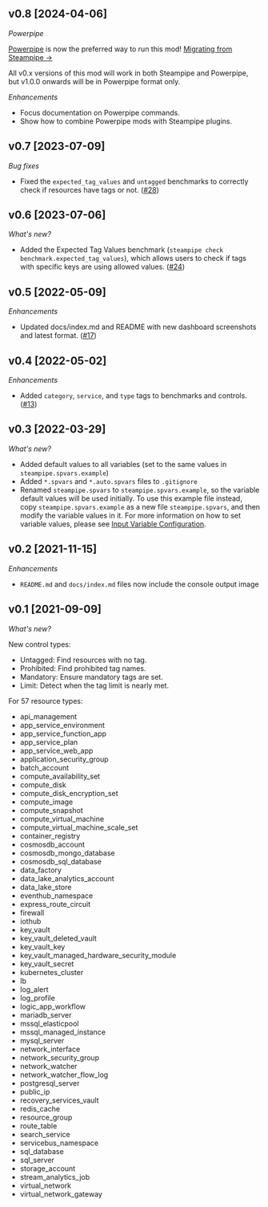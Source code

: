 ## v0.8 [2024-04-06]

_Powerpipe_

[Powerpipe](https://powerpipe.io) is now the preferred way to run this mod!  [Migrating from Steampipe →](https://powerpipe.io/blog/migrating-from-steampipe)

All v0.x versions of this mod will work in both Steampipe and Powerpipe, but v1.0.0 onwards will be in Powerpipe format only.

_Enhancements_

- Focus documentation on Powerpipe commands.
- Show how to combine Powerpipe mods with Steampipe plugins.

## v0.7 [2023-07-09]

_Bug fixes_

- Fixed the `expected_tag_values` and `untagged` benchmarks to correctly check if resources have tags or not. ([#28](https://github.com/turbot/steampipe-mod-azure-tags/pull/28))

## v0.6 [2023-07-06]

_What's new?_

- Added the Expected Tag Values benchmark (`steampipe check benchmark.expected_tag_values`), which allows users to check if tags with specific keys are using allowed values. ([#24](https://github.com/turbot/steampipe-mod-azure-tags/pull/24))

## v0.5 [2022-05-09]

_Enhancements_

- Updated docs/index.md and README with new dashboard screenshots and latest format. ([#17](https://github.com/turbot/steampipe-mod-azure-tags/pull/17))

## v0.4 [2022-05-02]

_Enhancements_

- Added `category`, `service`, and `type` tags to benchmarks and controls. ([#13](https://github.com/turbot/steampipe-mod-azure-tags/pull/13))

## v0.3 [2022-03-29]

_What's new?_

- Added default values to all variables (set to the same values in `steampipe.spvars.example`)
- Added `*.spvars` and `*.auto.spvars` files to `.gitignore`
- Renamed `steampipe.spvars` to `steampipe.spvars.example`, so the variable default values will be used initially. To use this example file instead, copy `steampipe.spvars.example` as a new file `steampipe.spvars`, and then modify the variable values in it. For more information on how to set variable values, please see [Input Variable Configuration](https://hub.steampipe.io/mods/turbot/azure_tags#configuration).

## v0.2 [2021-11-15]

_Enhancements_

- `README.md` and `docs/index.md` files now include the console output image

## v0.1 [2021-09-09]

_What's new?_

New control types:
- Untagged: Find resources with no tag.
- Prohibited: Find prohibited tag names.
- Mandatory: Ensure mandatory tags are set.
- Limit: Detect when the tag limit is nearly met.

For 57 resource types:
- api_management
- app_service_environment
- app_service_function_app
- app_service_plan
- app_service_web_app
- application_security_group
- batch_account
- compute_availability_set
- compute_disk
- compute_disk_encryption_set
- compute_image
- compute_snapshot
- compute_virtual_machine
- compute_virtual_machine_scale_set
- container_registry
- cosmosdb_account
- cosmosdb_mongo_database
- cosmosdb_sql_database
- data_factory
- data_lake_analytics_account
- data_lake_store
- eventhub_namespace
- express_route_circuit
- firewall
- iothub
- key_vault
- key_vault_deleted_vault
- key_vault_key
- key_vault_managed_hardware_security_module
- key_vault_secret
- kubernetes_cluster
- lb
- log_alert
- log_profile
- logic_app_workflow
- mariadb_server
- mssql_elasticpool
- mssql_managed_instance
- mysql_server
- network_interface
- network_security_group
- network_watcher
- network_watcher_flow_log
- postgresql_server
- public_ip
- recovery_services_vault
- redis_cache
- resource_group
- route_table
- search_service
- servicebus_namespace
- sql_database
- sql_server
- storage_account
- stream_analytics_job
- virtual_network
- virtual_network_gateway
